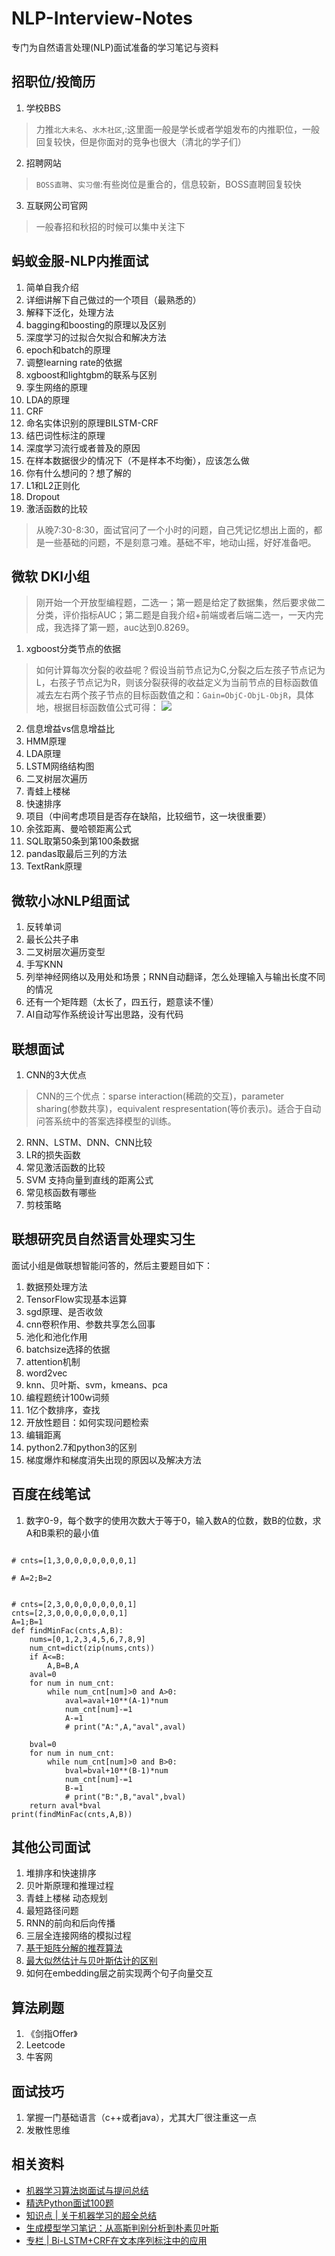 # NLP-Interview-Notes
专门为自然语言处理(NLP)面试准备的学习笔记与资料

## 招职位/投简历
1. 学校BBS

> 力推`北大未名`、`水木社区`,:这里面一般是学长或者学姐发布的内推职位，一般回复较快，但是你面对的竞争也很大（清北的学子们）

2. 招聘网站

> `BOSS直聘`、`实习僧`:有些岗位是重合的，信息较新，BOSS直聘回复较快

3. 互联网公司官网

> 一般春招和秋招的时候可以集中关注下

## 蚂蚁金服-NLP内推面试
1. 简单自我介绍
2. 详细讲解下自己做过的一个项目（最熟悉的）
3. 解释下泛化，处理方法
4. bagging和boosting的原理以及区别
5. 深度学习的过拟合欠拟合和解决方法
6. epoch和batch的原理
7. 调整learning rate的依据
8. xgboost和lightgbm的联系与区别
9. 孪生网络的原理
10. LDA的原理
11. CRF
12. 命名实体识别的原理BILSTM-CRF
13. 结巴词性标注的原理
14. 深度学习流行或者普及的原因
15. 在样本数据很少的情况下（不是样本不均衡），应该怎么做
16. 你有什么想问的？想了解的
17. L1和L2正则化
18. Dropout
19. 激活函数的比较
> 从晚7:30-8:30，面试官问了一个小时的问题，自己凭记忆想出上面的，都是一些基础的问题，不是刻意刁难。基础不牢，地动山摇，好好准备吧。

## 微软 DKI小组
> 刚开始一个开放型编程题，二选一；第一题是给定了数据集，然后要求做二分类，评价指标AUC；第二题是自我介绍+前端或者后端二选一，一天内完成，我选择了第一题，auc达到0.8269。

1. xgboost分类节点的依据

>如何计算每次分裂的收益呢？假设当前节点记为C,分裂之后左孩子节点记为L，右孩子节点记为R，则该分裂获得的收益定义为当前节点的目标函数值减去左右两个孩子节点的目标函数值之和：`Gain=ObjC-ObjL-ObjR`，具体地，根据目标函数值公式可得：
![](https://upload-images.jianshu.io/upload_images/1371984-d0a9c89dbbc34f7c.PNG?imageMogr2/auto-orient/strip%7CimageView2/2/w/544/format/webp)

2. 信息增益vs信息增益比
3. HMM原理
4. LDA原理
5. LSTM网络结构图
6. 二叉树层次遍历
7. 青蛙上楼梯
8. 快速排序
9. 项目（中间考虑项目是否存在缺陷，比较细节，这一块很重要）
10. 余弦距离、曼哈顿距离公式
11. SQL取第50条到第100条数据
12. pandas取最后三列的方法
13. TextRank原理

## 微软小冰NLP组面试
1. 反转单词
2. 最长公共子串
3. 二叉树层次遍历变型
4. 手写KNN
5. 列举神经网络以及用处和场景；RNN自动翻译，怎么处理输入与输出长度不同的情况
6. 还有一个矩阵题（太长了，四五行，题意读不懂）
7. AI自动写作系统设计写出思路，没有代码

## 联想面试
1. CNN的3大优点

>CNN的三个优点：sparse interaction(稀疏的交互)，parameter sharing(参数共享)，equivalent respresentation(等价表示)。适合于自动问答系统中的答案选择模型的训练。
2. RNN、LSTM、DNN、CNN比较
3. LR的损失函数
4. 常见激活函数的比较
5. SVM 支持向量到直线的距离公式
6. 常见核函数有哪些
7. 剪枝策略
## 联想研究员自然语言处理实习生
面试小组是做联想智能问答的，然后主要题目如下：
1. 数据预处理方法
2. TensorFlow实现基本运算
3. sgd原理、是否收敛
4. cnn卷积作用、参数共享怎么回事
5. 池化和池化作用
6. batchsize选择的依据
7. attention机制
8. word2vec
9. knn、贝叶斯、svm，kmeans、pca
10. 编程题统计100w词频
11. 1亿个数排序，查找
12. 开放性题目：如何实现问题检索
13. 编辑距离
14. python2.7和python3的区别
15. 梯度爆炸和梯度消失出现的原因以及解决方法
## 百度在线笔试

1. 数字0-9，每个数字的使用次数大于等于0，输入数A的位数，数B的位数，求A和B乘积的最小值
```

# cnts=[1,3,0,0,0,0,0,0,0,1]

# A=2;B=2


# cnts=[2,3,0,0,0,0,0,0,0,1]
cnts=[2,3,0,0,0,0,0,0,0,1]
A=1;B=1
def findMinFac(cnts,A,B):
    nums=[0,1,2,3,4,5,6,7,8,9]
    num_cnt=dict(zip(nums,cnts))
    if A<=B:
        A,B=B,A
    aval=0
    for num in num_cnt:
        while num_cnt[num]>0 and A>0:
            aval=aval+10**(A-1)*num
            num_cnt[num]-=1
            A-=1
            # print("A:",A,"aval",aval)    

    bval=0
    for num in num_cnt:
        while num_cnt[num]>0 and B>0:
            bval=bval+10**(B-1)*num
            num_cnt[num]-=1
            B-=1
            # print("B:",B,"aval",bval)
    return aval*bval
print(findMinFac(cnts,A,B))

```
## 其他公司面试
1. 堆排序和快速排序
2. 贝叶斯原理和推理过程
3. 青蛙上楼梯 动态规划
4. 最短路径问题
5. RNN的前向和后向传播
6. 三层全连接网络的模拟过程
7. [基于矩阵分解的推荐算法](https://www.jianshu.com/p/812234c0da87)
8. [最大似然估计与贝叶斯估计的区别](https://www.jianshu.com/p/ead99acd6437)
9. 如何在embedding层之前实现两个句子向量交互


## 算法刷题
1. 《剑指Offer》
2. Leetcode
3. 牛客网

## 面试技巧
1. 掌握一门基础语言（c++或者java），尤其大厂很注重这一点
2. 发散性思维
## 相关资料
- [机器学习算法岗面试与提问总结](https://zhuanlan.zhihu.com/p/58434325?utm_source=wechat_session&utm_medium=social&s_r=0#showWechatShareTip)
- [精选Python面试100题](https://mp.weixin.qq.com/s/uPvzonBTGYLqF7PO3hZ8cg)
- [知识点 | 关于机器学习的超全总结](http://wemedia.ifeng.com/86075044/wemedia.shtml)
- [生成模型学习笔记：从高斯判别分析到朴素贝叶斯](https://www.jiqizhixin.com/articles/2018-12-24-13?from=synced&keyword=%E6%9D%A1%E4%BB%B6%E6%A6%82%E7%8E%87%E5%88%86%E5%B8%83)
- [专栏 | Bi-LSTM+CRF在文本序列标注中的应用](https://mp.weixin.qq.com/s?__biz=MzA3MzI4MjgzMw==&mid=2650735630&idx=4&sn=726c61346d436edb69963dd88cc35a41)
